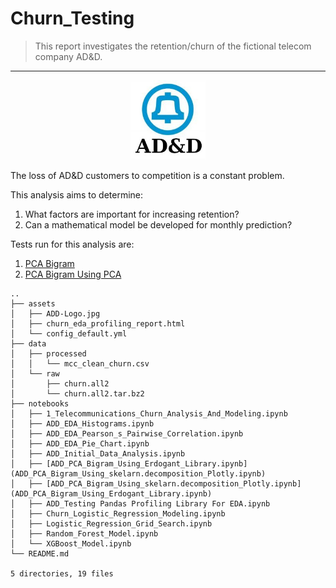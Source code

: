 # Churn_Testing

>This report investigates the retention/churn of the fictional telecom company AD&D.

---

<p align="center">
  <img src="assets/ADD-Logo.jpg" width=120/>
</p>

The loss of AD&D customers to competition is a constant problem.

This analysis aims to determine:
1. What factors are important for increasing retention? 
2. Can a mathematical model be developed for monthly prediction?


Tests run for this analysis are:
1. [PCA Bigram](ADD_PCA_Bigram_Using_skelarn.decomposition_Plotly.ipynb)
2. [PCA Bigram Using PCA](ADD_PCA_Bigram_Using_Erdogant_Library.ipynb)

```
..
├── assets
│   ├── ADD-Logo.jpg
│   ├── churn_eda_profiling_report.html
│   └── config_default.yml
├── data
│   ├── processed
│   │   └── mcc_clean_churn.csv
│   └── raw
│       ├── churn.all2
│       └── churn.all2.tar.bz2
├── notebooks
│   ├── 1_Telecommunications_Churn_Analysis_And_Modeling.ipynb
│   ├── ADD_EDA_Histograms.ipynb
│   ├── ADD_EDA_Pearson_s_Pairwise_Correlation.ipynb
│   ├── ADD_EDA_Pie_Chart.ipynb
│   ├── ADD_Initial_Data_Analysis.ipynb
│   ├── [ADD_PCA_Bigram_Using_Erdogant_Library.ipynb](ADD_PCA_Bigram_Using_skelarn.decomposition_Plotly.ipynb)
│   ├── [ADD_PCA_Bigram_Using_skelarn.decomposition_Plotly.ipynb](ADD_PCA_Bigram_Using_Erdogant_Library.ipynb)
│   ├── ADD_Testing Pandas Profiling Library For EDA.ipynb
│   ├── Churn_Logistic_Regression_Modeling.ipynb
│   ├── Logistic_Regression_Grid_Search.ipynb
│   ├── Random_Forest_Model.ipynb
│   └── XGBoost_Model.ipynb
└── README.md

5 directories, 19 files
```
